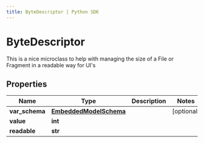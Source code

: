 ```yaml
---
title: ByteDescriptor | Python SDK
---
```


# ByteDescriptor

This is a nice microclass to help with managing the size of a File or Fragment in a readable way for UI's

## Properties

Name | Type | Description | Notes
------------ | ------------- | ------------- | -------------
**var_schema** | [**EmbeddedModelSchema**](EmbeddedModelSchema) |  | [optional] 
**value** | **int** |  | 
**readable** | **str** |  | 


